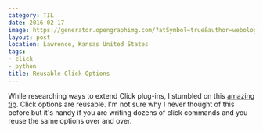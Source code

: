 ```yaml
---
category: TIL
date: 2016-02-17
image: https://generator.opengraphimg.com/?atSymbol=true&author=webology&authorSize=text-2xl&style=modern&tags=click%2Cpython&title=Reusable+Click+Options
layout: post
location: Lawrence, Kansas United States
tags:
- click
- python
title: Reusable Click Options
---
```


While researching ways to extend Click plug-ins, I stumbled on this [amazing tip](https://github.com/click-contrib/click-plugins/blob/master/README.rst#best-practices-and-extra-credit). Click options are reusable. I'm not sure why I never thought of this before but it's handy if you are writing dozens of click commands and you reuse the same options over and over.
